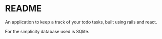 # README

An application to keep a track of your todo tasks, built using rails and react.

For the simplicity database used is SQlite.
